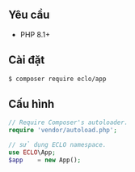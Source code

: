 ## Yêu cầu
- PHP 8.1+
## Cài đặt
```bash
$ composer require eclo/app
```

## Cấu hình

```php
// Require Composer's autoloader.
require 'vendor/autoload.php';

// sử dụng ECLO namespace.
use ECLO\App;
$app 	= new App();

```
